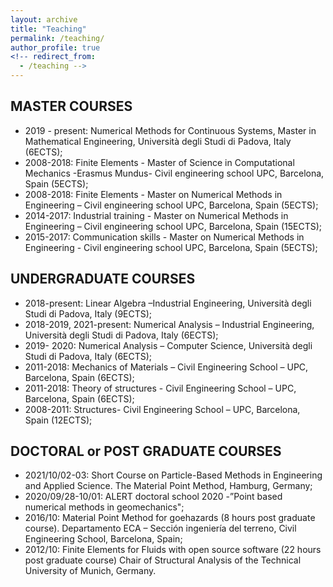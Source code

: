 ```yaml
---
layout: archive
title: "Teaching"
permalink: /teaching/
author_profile: true
<!-- redirect_from:
  - /teaching -->
---
```




## MASTER COURSES

* 2019 - present:  Numerical Methods for Continuous Systems, Master in Mathematical Engineering, Università degli Studi di Padova, Italy (6ECTS);
* 2008-2018:  Finite Elements - Master of Science in Computational Mechanics -Erasmus Mundus-
Civil engineering school UPC, Barcelona, Spain  (5ECTS);
* 2008-2018:  Finite Elements - Master on Numerical Methods in Engineering – Civil engineering
school UPC, Barcelona, Spain  (5ECTS);
* 2014-2017:  Industrial training - Master on Numerical Methods in Engineering – Civil engineering
school UPC, Barcelona, Spain  (15ECTS);
* 2015-2017:  Communication skills - Master on Numerical Methods in Engineering - Civil engineering
school UPC, Barcelona, Spain  (5ECTS);

## UNDERGRADUATE COURSES

* 2018-present:  Linear Algebra –Industrial Engineering, Università degli Studi di Padova, Italy (9ECTS);
* 2018-2019, 2021-present: Numerical Analysis – Industrial Engineering, Università degli Studi di Padova, Italy (6ECTS);
* 2019- 2020: Numerical Analysis – Computer Science, Università degli Studi di Padova, Italy (6ECTS);
* 2011-2018: Mechanics of Materials – Civil Engineering School – UPC, Barcelona, Spain (6ECTS);
* 2011-2018: Theory of structures - Civil Engineering School – UPC, Barcelona, Spain  (6ECTS);
* 2008-2011: Structures- Civil Engineering School – UPC, Barcelona, Spain  (12ECTS);

## DOCTORAL or POST GRADUATE COURSES

* 2021/10/02-03: Short Course on Particle-Based Methods in Engineering and Applied Science. The Material Point Method, Hamburg, Germany;
* 2020/09/28-10/01: ALERT doctoral school 2020 -”Point based numerical methods in geomechanics";
* 2016/10: Material Point Method for goehazards (8 hours post graduate course). Departamento
ECA – Sección ingeniería del terreno, Civil Engineering School, Barcelona, Spain;
* 2012/10: Finite Elements for Fluids with open source software (22 hours post graduate course) Chair of Structural Analysis of the Technical University of Munich, Germany.
